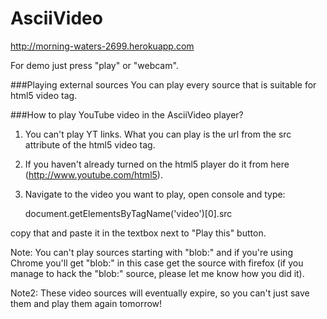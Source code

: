AsciiVideo
======================

http://morning-waters-2699.herokuapp.com

For demo just press "play" or "webcam".

###Playing external sources
You can play every source that is suitable for html5 video tag.

###How to play YouTube video in the AsciiVideo player?

1. You can't play YT links. What you can play is the url from the src attribute of the html5 video tag.
2. If you haven't already turned on the html5 player do it from here (http://www.youtube.com/html5).
3. Navigate to the video you want to play, open console and type:

    document.getElementsByTagName('video')[0].src
    
copy that and paste it in the textbox next to "Play this" button.

Note: You can't play sources starting with "blob:" and if you're using Chrome you'll get "blob:" in this case get the source with firefox (if you manage to hack the "blob:" source, please let me know how you did it).

Note2: These video sources will eventually expire, so you can't just save them and play them again tomorrow!
